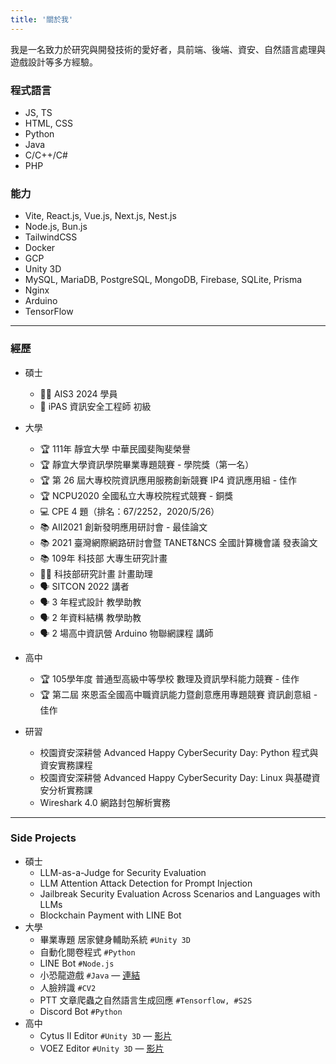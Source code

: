 ```yaml
---
title: '關於我'
---
```


我是一名致力於研究與開發技術的愛好者，具前端、後端、資安、自然語言處理與遊戲設計等多方經驗。

### 程式語言

- JS, TS
- HTML, CSS
- Python
- Java
- C/C++/C#  
- PHP

### 能力

- Vite, React.js, Vue.js, Next.js, Nest.js
- Node.js, Bun.js
- TailwindCSS
- Docker
- GCP
- Unity 3D
- MySQL, MariaDB, PostgreSQL, MongoDB, Firebase, SQLite, Prisma
- Nginx
- Arduino
- TensorFlow

---

### 經歷

- 碩士
  - 👨‍🎓 AIS3 2024 學員
  - 📜 iPAS 資訊安全工程師 初級
- 大學
  - 🏆 111年 靜宜大學 中華民國斐陶斐榮譽
  - 🏆 靜宜大學資訊學院畢業專題競賽 - 學院獎（第一名）
  - 🏆 第 26 屆大專校院資訊應用服務創新競賽 IP4 資訊應用組 - 佳作
  - 🏆 NCPU2020 全國私立大專校院程式競賽 - 銅獎
  - 💻 CPE 4 題（排名：67/2252，2020/5/26）
  - 📚 AII2021 創新發明應用研討會 - 最佳論文
  - 📚 2021 臺灣網際網路研討會暨 TANET&NCS 全國計算機會議 發表論文
  - 📚 109年 科技部 大專生研究計畫
  - 👨‍🎓 科技部研究計畫 計畫助理
  - 🗣️ SITCON 2022 講者
  - 🗣️ 3 年程式設計 教學助教
  - 🗣️ 2 年資料結構 教學助教
  - 🗣️ 2 場高中資訊營 Arduino 物聯網課程 講師
- 高中
  - 🏆 105學年度 普通型高級中等學校 數理及資訊學科能力競賽 - 佳作
  - 🏆 第二屆 來恩盃全國高中職資訊能力暨創意應用專題競賽 資訊創意組 - 佳作

- 研習
  - 校園資安深耕營 Advanced Happy CyberSecurity Day: Python 程式與資安實務課程
  - 校園資安深耕營 Advanced Happy CyberSecurity Day: Linux 與基礎資安分析實務課
  - Wireshark 4.0 網路封包解析實務

---

### Side Projects

- 碩士
  - LLM-as-a-Judge for Security Evaluation
  - LLM Attention Attack Detection for Prompt Injection
  - Jailbreak Security Evaluation Across Scenarios and Languages with LLMs
  - Blockchain Payment with LINE Bot
- 大學
  - 畢業專題 居家健身輔助系統 `#Unity 3D`
  - 自動化閱卷程式 `#Python`
  - LINE Bot `#Node.js`
  - 小恐龍遊戲 `#Java` — [連結](https://github.com/TNTrenjin/PU_Software)
  - 人臉辨識 `#CV2`
  - PTT 文章爬蟲之自然語言生成回應 `#Tensorflow, #S2S`
  - Discord Bot `#Python`
- 高中
  - Cytus II Editor `#Unity 3D` — [影片](https://www.youtube.com/watch?v=BnYf3UWLXvA)
  - VOEZ Editor `#Unity 3D` — [影片](https://www.youtube.com/watch?v=wbNFuU1uz2I)
